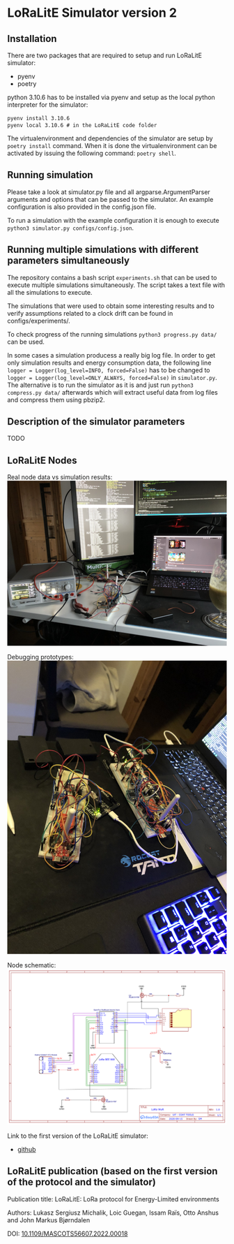 # LoRaLitE Simulator version 2

## Installation

There are two packages that are required to setup and run LoRaLitE simulator:
- pyenv
- poetry

python 3.10.6 has to be installed via pyenv and setup as the local python interpreter for the simulator:
```
pyenv install 3.10.6
pyenv local 3.10.6 # in the LoRaLitE code folder
```

The virtualenvironment and dependencies of the simulator are setup by `poetry install` command. When it is done the virtualenvironment can be activated by issuing the following command: `poetry shell`.

## Running simulation

Please take a look at simulator.py file and all argparse.ArgumentParser arguments and options that can be passed to the simulator.
An example configuration is also provided in the config.json file.

To run a simulation with the example configuration it is enough to execute `python3 simulator.py configs/config.json`.


## Running multiple simulations with different parameters simultaneously

The repository contains a bash script `experiments.sh` that can be used to execute multiple simulations simultaneously. The script takes a text file with all the simulations to execute.

The simulations that were used to obtain some interesting results and to verify assumptions related to a clock drift can be found in configs/experiments/.

To check progress of the running simulations `python3 progress.py data/` can be used.

In some cases a simulation producess a really big log file. In order to get only simulation results and energy consumption data, the following line `logger = Logger(log_level=INFO, forced=False)` has to be changed to `logger = Logger(log_level=ONLY_ALWAYS, forced=False)` in `simulator.py`. The alternative is to run the simulator as it is and just run `python3 compress.py data/` afterwards which will extract useful data from log files and compress them using pbzip2.

## Description of the simulator parameters

TODO

## LoRaLitE Nodes

Real node data vs simulation results:
![742.jpg](photos/IMG_0742.jpg)

Debugging prototypes:
![929.jpg](photos/IMG_0929.jpg)

Node schematic:
![schematic](photos/schematic.pdf-1.png)

Link to the first version of the LoRaLitE simulator:
- [github](https://github.com/arcticobservatory/loralite)


## LoRaLitE publication (based on the first version of the protocol and the simulator)

Publication title: LoRaLitE: LoRa protocol for Energy-Limited environments

Authors: Lukasz Sergiusz Michalik, Loic Guegan, Issam Raïs, Otto Anshus and John Markus Bjørndalen

DOI: [10.1109/MASCOTS56607.2022.00018](https://doi.org/10.1109/MASCOTS56607.2022.00018)